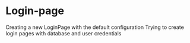 # Login-page
Creating a new LoginPage with the default configuration
Trying to create login pages with database and user credentials
